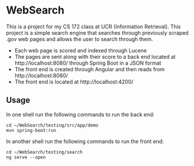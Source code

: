 # WebSearch

This is a project for my CS 172 class at UCR (Information Retrieval). This project is a simple search engine that searches through previously scraped .gov web pages and allows the user to search through them. 
- Each web page is scored and indexed through Lucene
- The pages are sent along with their score to a back end located at http://localhost:8080/ through Spring Boot in a JSON format
- The front end is created through Angular and then reads from http://localhost:8080/
- The front end is located at http://localhost:4200/

## Usage
In one shell run the following commands to run the back end:

```
cd ~/WebSearch/testing/src/app/demo
mvn spring-boot:run
```
In another shell run the following commands to run the front end:
```
cd ~/WebSearch/testing/search
ng serve --open
```

